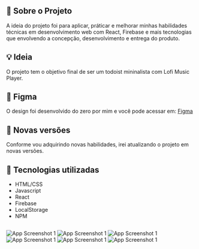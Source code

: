 ## 🚀 Sobre o Projeto
A ideia do projeto foi para aplicar, práticar e melhorar minhas habilidades técnicas em desenvolvimento web com React, Firebase e mais tecnologias que envolvendo a concepção, desenvolvimento e entrega do produto.

## 💡 Ideia
O projeto tem o objetivo final de ser um todoist mininalista com Lofi Music Player.

## 🚀 Figma
O design foi desenvolvido do zero por mim e você pode acessar em: [Figma](https://www.figma.com/file/tID5banMXZwmzG4rwFNW6Z/todo.dev?node-id=0%3A1)

## 🚀 Novas versões
Conforme vou adquirindo novas habilidades, irei atualizando o projeto em novas versões. 

## 🚀 Tecnologias utilizadas
- HTML/CSS
- Javascript
- React
- Firebase
- LocalStorage
- NPM
##
<img src="/screenshots/image1.png" alt="App Screenshot 1">
<img src="/screenshots/image2.png" alt="App Screenshot 1">
<img src="/screenshots/image3.png" alt="App Screenshot 1">
<img src="/screenshots/image4.png" alt="App Screenshot 1">
<img src="/screenshots/image5.png" alt="App Screenshot 1">
<img src="/screenshots/image6.png" alt="App Screenshot 1">
